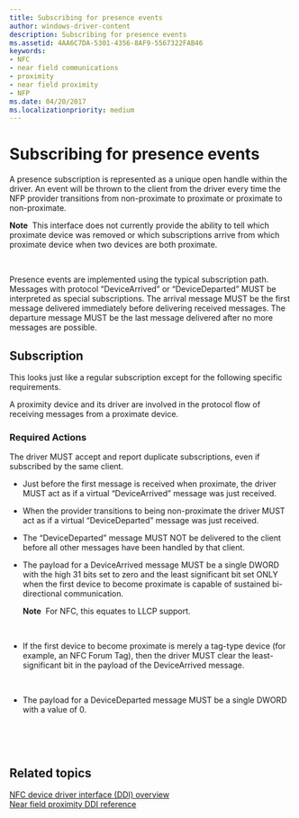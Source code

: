 ```yaml
---
title: Subscribing for presence events
author: windows-driver-content
description: Subscribing for presence events
ms.assetid: 4AA6C7DA-5301-4356-8AF9-5567322FAB46
keywords:
- NFC
- near field communications
- proximity
- near field proximity
- NFP
ms.date: 04/20/2017
ms.localizationpriority: medium
---
```


# Subscribing for presence events


A presence subscription is represented as a unique open handle within the driver. An event will be thrown to the client from the driver every time the NFP provider transitions from non-proximate to proximate or proximate to non-proximate.

**Note**  This interface does not currently provide the ability to tell which proximate device was removed or which subscriptions arrive from which proximate device when two devices are both proximate.

 

Presence events are implemented using the typical subscription path. Messages with protocol “DeviceArrived” or “DeviceDeparted” MUST be interpreted as special subscriptions. The arrival message MUST be the first message delivered immediately before delivering received messages. The departure message MUST be the last message delivered after no more messages are possible.

## Subscription


This looks just like a regular subscription except for the following specific requirements.

A proximity device and its driver are involved in the protocol flow of receiving messages from a proximate device.

### Required Actions

The driver MUST accept and report duplicate subscriptions, even if subscribed by the same client.

-   Just before the first message is received when proximate, the driver MUST act as if a virtual “DeviceArrived” message was just received.
-   When the provider transitions to being non-proximate the driver MUST act as if a virtual “DeviceDeparted” message was just received.
-   The “DeviceDeparted” message MUST NOT be delivered to the client before all other messages have been handled by that client.
-   The payload for a DeviceArrived message MUST be a single DWORD with the high 31 bits set to zero and the least significant bit set ONLY when the first device to become proximate is capable of sustained bi-directional communication.

    **Note**  For NFC, this equates to LLCP support.

     

-   If the first device to become proximate is merely a tag-type device (for example, an NFC Forum Tag), then the driver MUST clear the least-significant bit in the payload of the DeviceArrived message.

     

-   The payload for a DeviceDeparted message MUST be a single DWORD with a value of 0.

 

 
## Related topics
[NFC device driver interface (DDI) overview](https://msdn.microsoft.com/library/windows/hardware/mt715815)  
[Near field proximity DDI reference](https://msdn.microsoft.com/library/windows/hardware/jj866056)  

